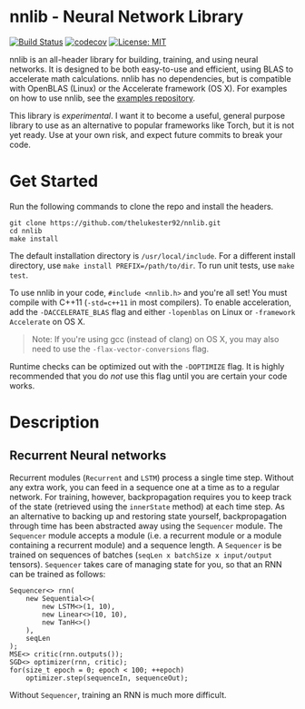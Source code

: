 # nnlib - Neural Network Library

[![Build Status](https://api.travis-ci.org/thelukester92/nnlib.svg?branch=master)](https://travis-ci.org/thelukester92/nnlib)
[![codecov](https://codecov.io/gh/thelukester92/nnlib/branch/develop/graph/badge.svg)](https://codecov.io/gh/thelukester92/nnlib)
[![License: MIT](https://img.shields.io/badge/License-MIT-yellow.svg)](https://opensource.org/licenses/MIT)

nnlib is an all-header library for building, training, and using neural networks.
It is designed to be both easy-to-use and efficient, using BLAS to accelerate math calculations.
nnlib has no dependencies, but is compatible with OpenBLAS (Linux) or the Accelerate framework (OS X).
For examples on how to use nnlib, see the [examples repository](https://github.com/thelukester92/nnlib-examples).

This library is *experimental*.
I want it to become a useful, general purpose library to use as an alternative to popular frameworks like Torch, but it is not yet ready.
Use at your own risk, and expect future commits to break your code.

# Get Started

Run the following commands to clone the repo and install the headers.

	git clone https://github.com/thelukester92/nnlib.git
	cd nnlib
	make install

The default installation directory is `/usr/local/include`.
For a different install directory, use `make install PREFIX=/path/to/dir`.
To run unit tests, use `make test`.

To use nnlib in your code, `#include <nnlib.h>` and you're all set!
You must compile with C++11 (`-std=c++11` in most compilers).
To enable acceleration, add the `-DACCELERATE_BLAS` flag and either `-lopenblas` on Linux or `-framework Accelerate` on OS X.

> Note: If you're using gcc (instead of clang) on OS X, you may also need to use the `-flax-vector-conversions` flag.

Runtime checks can be optimized out with the `-DOPTIMIZE` flag.
It is highly recommended that you do *not* use this flag until you are certain your code works.

# Description

## Recurrent Neural networks

Recurrent modules (`Recurrent` and `LSTM`) process a single time step.
Without any extra work, you can feed in a sequence one at a time as to a regular network.
For training, however, backpropagation requires you to keep track of the state (retrieved using the `innerState` method) at each time step.
As an alternative to backing up and restoring state yourself, backpropagation through time has been abstracted away using the `Sequencer` module.
The `Sequencer` module accepts a module (i.e. a recurrent module or a module containing a recurrent module) and a sequence length.
A `Sequencer` is be trained on sequences of batches (`seqLen x batchSize x input/output` tensors).
`Sequencer` takes care of managing state for you, so that an RNN can be trained as follows:

	Sequencer<> rnn(
		new Sequential<>(
			new LSTM<>(1, 10),
			new Linear<>(10, 10),
			new TanH<>()
		),
		seqLen
	);
	MSE<> critic(rnn.outputs());
	SGD<> optimizer(rnn, critic);
	for(size_t epoch = 0; epoch < 100; ++epoch)
		optimizer.step(sequenceIn, sequenceOut);

Without `Sequencer`, training an RNN is much more difficult.
